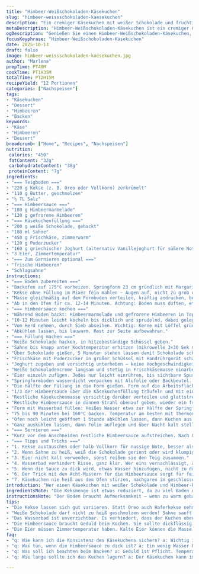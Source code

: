 ```yaml
---
title: "Himbeer-Weißschokoladen-Käsekuchen"
slug: "himbeer-weissschokoladen-kaesekuchen"
description: "Ein cremiger Käsekuchen mit weißer Schokolade und fruchtiger Himbeersauce. Der Boden besteht aus zermahlenen Keksen, gebacken bis er leicht duftet und leicht fest ist. Die Himbeersauce wird aus Himbeermarmelade und gefrorenen Himbeeren gekocht, durch ein Sieb gestrichen, um Kerne zu entfernen. Die Käsekuchenfüllung verbindet geschmolzene weiße Schokolade mit griechischem Joghurt und Frischkäse, schaumig geschlagen. Sanft gebacken im Wasserbad bis zur perfekten Wackelphase. Über Nacht im Kühlschrank fest werden lassen. Mit Himbeeren und Sahne garnieren oder pur genießen. Varianten mit Vollkornkeksen und Vanillejoghurt funktionieren ebenso gut. Geduld und Beobachtung sind der Schlüssel, kein Rennen gegen die Uhr."
metaDescription: "Himbeer-Weißschokoladen-Käsekuchen ist ein cremiger Genuss mit Himbeersauce und einem knusprigen Boden aus Keksen. Geduld ist der Schlüssel"
ogDescription: "Genießen Sie einen Himbeer-Weißschokoladen-Käsekuchen, cremig und fruchtig, der nach einer Nacht im Kühlschrank seine volle Pracht entfaltet"
focusKeyphrase: "Himbeer-Weißschokoladen-Käsekuchen"
date: 2025-10-13
draft: false
image: himbeer-weissschokoladen-kaesekuchen.jpg
author: "Marlena"
prepTime: PT40M
cookTime: PT1H35M
totalTime: PT2H15M
recipeYield: "12 Portionen"
categories: ["Nachspeisen"]
tags:
- "Käsekuchen"
- "Dessert"
- "Himbeeren"
- "Backen"
keywords:
- "Käse"
- "Himbeeren"
- "Dessert"
breadcrumb: ["Home", "Recipes", "Nachspeisen"]
nutrition: 
 calories: "450"
 fatContent: "32g"
 carbohydrateContent: "38g"
 proteinContent: "7g"
ingredients:
- "=== Teigboden ==="
- "220 g Kekse (z. B. Oreo oder Vollkorn) zerkrümelt"
- "110 g Butter, geschmolzen"
- "½ TL Salz"
- "=== Himbeersauce ==="
- "180 g Himbeermarmelade"
- "130 g gefrorene Himbeeren"
- "=== Käsekuchenfüllung ==="
- "200 g weiße Schokolade, gehackt"
- "180 ml Sahne"
- "450 g Frischkäse, zimmerwarm"
- "120 g Puderzucker"
- "160 g griechischer Joghurt (alternativ Vanillejoghurt für süßere Note)"
- "3 Eier, Zimmertemperatur"
- "=== Zum Garnieren optional ==="
- "frische Himbeeren"
- "Schlagsahne"
instructions:
- "=== Boden zubereiten ==="
- "Backofen auf 175°C vorheizen. Springform 23 cm gründlich mit Margarine oder Butter einfetten – wichtiger Schritt, sonst klebt der Boden."
- "Kekse ohne Füllung im Mixer fein mahlen – Augen auf, nicht zu grob oder zu fein. Butter und Salz zugeben, mit kurzen Impulsen vermischen, bis körnige, feuchte Konsistenz wie nasser Sand entsteht."
- "Masse gleichmäßig auf dem Formboden verteilen, kräftig andrücken, besonders an den Rändern, sonst hält's nicht."
- "Ab in den Ofen für ca. 12-14 Minuten. Achtung: Boden muss duften, etwas fest werden, aber nicht bräunen. Nach Backzeit herausnehmen, Ofentemperatur auf 160°C reduzieren und Boden vollständig auskühlen lassen. Dieser Schritt ist entscheidend – zu warm bedeutet später Fehler im Kuchen."
- "=== Himbeersauce kochen ==="
- "Während Boden backt: Himbeermarmelade und gefrorene Himbeeren in Topf geben, mittelstark erhitzen. Keine Eile – die Mischung muss sanft zum Kochen kommen und Blasen werfen."
- "10-12 Minuten leicht köcheln bis dicklich und sprudelnd, dabei gelegentlich rühren, damit nichts anbrennt."
- "Vom Herd nehmen, durch Sieb abseihen. Wichtig: Kerne mit Löffel gründlich von unten abstreifen, sonst unangenehme textur im Mund."
- "Abkühlen lassen, bis lauwarm. Rest zur Seite aufbewahren."
- "=== Füllung machen ==="
- "Weiße Schokolade hacken, in hitzebeständige Schüssel geben."
- "Sahne bis knapp unter Kochtemperatur erhitzen (mikrowelle 3×30 Sek mit rühren oder Topf bei sehr niedriger Hitze). Nicht kochen, nur dampfen."
- "Über Schokolade gießen, 5 Minuten stehen lassen damit Schokolade schmilzt. Mit Schneebesen zu glatter Creme verrühren – damit Finger weg vom schnellen Rühren, sonst gerinnt die Schokolade."
- "Frischkäse mit Puderzucker in großer Schüssel mit Handrührgerät schaumig schlagen, mindestens 3 Minuten. Der Mix wird luftig, nicht zu kurz."
- "Joghurt zugeben und vorsichtig unterheben – keine Hochgeschwindigkeit, sonst Gefahr, dass Masse zu wässrig wird."
- "Weiße Schokoladencreme langsam und stetig in Frischkäsemasse einarbeiten, auf niedriger Stufe mixen bis homogen. Zu schnell mixen? Luft und Klümpchen, nichts hält später."
- "Eier einzeln zufügen. Jedes nur leicht einrühren, bis sichtbare Spur weg ist. Hochgeschwindigkeitsmixen vermeiden, sonst Luftblasen und Risse später."
- "Springformboden wasserdicht verpacken mit Alufolie oder Backbeutel. Backform in tiefes, großes Backblech setzen, Trockentuch unterlegen, sonst Klappern und Wasserschaden im Ofen vermeiden."
- "Die Hälfte der Füllung in die Form gießen. Form auf die Arbeitsfläche tippen zum Ausblasen von Luftblasen, die sonst Risse verursachen."
- "1/3 der Himbeersauce über die Käsekuchenfüllung träufeln und mit einem Buttermesser in einer Acht leicht unterheben. Muster muss locker sein, nicht komplett verrührt."
- "Restliche Käsekuchenmasse vorsichtig darüber verteilen und glattstreichen, Himbeersauce dadurch bedecken. Erneut leicht auf die Arbeitsfläche klopfen."
- "Restliche Himbeersauce in dünnem Strahl obenauf geben, wieder ein freies Tintenmuster ziehen – einfaches spiralförmiges Verwirbeln reicht."
- "Form mit Wasserbad füllen: Heißes Wasser etwa zur Hälfte der Springformhöhe eingießen, das schafft sanften, gleichmäßigen Hitzeübergang. Backblech in den Ofen auf mittlere Schiene schieben."
- "75 bis 90 Minuten bei 160°C backen. Temperatur am besten mit Thermometer prüfen: Target-Temperatur im Kuchen 65°C, dann rausnehmen. Fehlende Thermometer? Rand muss leicht braun sein und Zentrum darf nur minimal wackeln, nicht flüssig oder fest."
- "Ofen noch leicht geöffnet 1 Stunde abkühlen lassen, dann Kuchen aus Wasserbad nehmen."
- "Ganz auskühlen lassen, dann Folie auflegen und über Nacht kalt stellen."
- "=== Servieren ==="
- "Kurz vor dem Anschneiden restliche Himbeersauce aufstreichen. Nach Geschmack Schlagsahne aufsetzen und frische Himbeeren verteilen. Ein Moment der Ruhe bevor erster Bissen."
- "=== Tipps und Tricks ==="
- "1. Kekse austauschen oder halb Vollkorn für nussige Note, besser als immer nur Oreo."
- "2. Wenn Sahne zu heiß, weiß die Schokolade gerinnt oder wird klumpig – dann schnell in kaltem Wasserbad rühren."
- "3. Eier nicht kalt verwenden, sonst reißen sie den Teig zusammen."
- "4. Wasserbad verhindert Risse, ganz klar. Wer eins vernachlässigt, ärgert sich später über unschöne Brüche."
- "5. Wenn die Sauce zu dick wird, etwas Wasser hinzufügen, nicht zu dünn oder zu dick, sonst verläuft die Struktur nicht sauber."
- "6. Der Trick mit den Acht-Mustern für die Himbeersauce sorgt für feine, sichtbare Wirbel, kein Durcheinander."
- "7. Käsekuchen nie heiß aus dem Ofen stürzen, nachgaren im geschlossenem Ofen oder abgedeckt im Kühlschrank macht die Struktur erst richtig weich und samtig."
introduction: "Wer einen Käsekuchen mit weißer Schokolade und Himbeer-Pfiff zaubern will, muss mit Gefühl und Geduld arbeiten. Ich habe einige Versuche gebraucht, bevor die Textur cremig, aber stabil war. Die Himbeersauce macht den Unterschied, muss aber sorgsam abgesiebt werden – nichts nervt wie Kerne im feinen Kuchen. Den Boden habe ich vom Original leicht verändert und statt normalem Joghurt griechischen genommen – mehr Körper, weniger Wasser. Die weiße Schokolade sollte unbedingt langsam und mit heißer, nicht kochender Sahne geschmolzen werden. Air bubbles kill the cake, deshalb ruhig und vorsichtig mischen. Wasserbad ist Pflicht, sonst spaltet sich der Kuchen oben. Abkühlen lassen, abdecken und über Nacht im Kühlschrank ruhen lassen – dann erst merkt man den Zauber."
ingredientsNote: "Die Keksmenge ist etwas reduziert, da zu viel Boden den Kuchen zu schwer macht; Buttermenge wurde leicht abgesenkt, damit Boden nicht zu fettig wird. Die Himbeersauce habe ich hier mit 180 g Marmelade und einem kleineren Anteil an Tiefkühl-Himbeeren gemacht – so ist die Süße gut ausbalanciert. Wer keinen griechischen Joghurt hat, nimmt normalen Naturjoghurt, allerdings wird der Kuchen dann etwas flüssiger. Weiße Schokolade darf nicht billig sein, sonst schmeckt der Käsekuchen wachsartig. Eier unbedingt Zimmertemperatur, sonst gerinnt die Masse. Salz im Keksboden wichtig, um Süße auszugleichen. Statt Oreo Kekse oder Vollkornkekse passen Haferkekse wunderbar für mehr Biss. Für die Sahne alternativ Schlagsahne verwenden, aber nicht die mit zu viel Zucker."
instructionsNote: "Der Boden braucht Aufmerksamkeit – wenn zu warm gebacken oder zu fein zermahlen, dann bricht er oder wird matschig. Das beim Himbeersaucenkochen beste Timing: Blasen werfen und dicklich werden, dabei nie zu heiß werden, sonst bitter. Das Durchseihen ist unverzichtbar, sonst bekommt man Kerne im Mund. Käsekuchenfüllung arbeitet man besser sehr langsam und vorsichtig zusammen, damit sie luftig bleibt und nicht zusammenfällt. Das Wasserbad ist Haupttrick gegen Risse und zu schnelles Backen, darum Alufolie oder Backbeutel verwenden um das Wasser draußen zu halten. Gekippte Temperatur auf 160°C senken – ich persönlich hätte bei 175°C zu viel Risiko für Bräunung oben. Nach dem Backen den Kuchen eine Stunde im leicht geöffneten Ofen stehen lassen – diese Ruhephase ist entscheidend, sonst reisst der Kuchen beim schnellen Abkühlen. Über Nacht im Kühlschrank lässt Struktur gebunden und reift aromatisch. Wer schnell servieren will, nimmt lauwarm, aber zimmerwarm schmeckt deutlich besser."
tips:
- "Die Kekse lassen sich gut variieren. Statt Oreo auch Haferkekse nehmen. Diese geben dem Boden einen nussigen Geschmack. Die Menge kann reduziert werden; zu viel Keksboden macht den Kuchen schwer. Achte darauf, dass die Kekse nicht zu fein gemahlen werden, sonst wird der Boden matschig.  Denke an den Salzanteil, um die Süße auszugleichen."
- "Weiße Schokolade darf nicht zu heiß geschmolzen werden! Sahne sanft erhitzen, sie darf nicht kochen. Sonst gerinnt die Schokolade und wird klumpig. Eine Alternative: Kaltes Wasserbad. Immer den Siedepunkt im Auge behalten und abziehen, um klumpige Konsistenz zu vermeiden. Dieser Schritt ist wichtig für eine glatte Creme."
- "Das Wasserbad ist unverzichtbar. Es verhindert, dass der Kuchen oben reißt. Alufolie oder einen Backbeutel verwenden, um sicherzustellen, dass kein Wasser in den Kuchen gelangt. Bei niedrigeren Temperaturen backen. Die 160°C sind optimal, um eine gleichmäßige Hitze zu gewährleisten. Nach dem Backen im leicht geöffneten Ofen ruhen lassen."
- "Die Himbeersauce braucht Geduld beim Kochen. Sie sollte dickflüssig sein; ab und zu rühren. Achte darauf, nicht zu viel Hitze zu verwenden. Wenn sie anbrennt, wird sie bitter und der Geschmack leidet. Durchseihen ist Pflicht - keine Kerne im fertigen Kuchen. Diese kleinen Details machen den Unterschied aus und verbessern das Ergebnis."
- "Die Eier müssen Zimmertemperatur haben. Kalte Eier können die Masse ruinieren. Achte darauf, dass jedes Ei nur leicht eingearbeitet wird. Zu schnelles Mixen bringt Luftblasen mit sich - das sieht später nicht schön aus. Der Käsekuchen sollte seidig und luftig sein. Wahlweise Vanillejoghurt für eine süßere Note nehmen."
faq:
- "q: Wie kann ich die Konsistenz des Käsekuchens sichern? a: Wichtig ist langsames Mischen der Zutaten. Schnellmixen bringt Lufteinschlüsse. Der Wasserbad-Trick hilft, ihn stabil zu halten. Achte darauf, nicht zu hoch zu backen, sonst wird er trocken."
- "q: Was tun, wenn die Himbeersauce zu dick ist? a: Ein wenig Wasser hinzufügen, um die gewünschte Konsistenz zu erreichen. Es darf aber nicht zu dünn werden; sonst verläuft es nicht sauber. Es ist wichtig, das richtige Gleichgewicht zu finden."
- "q: Was soll ich beachten beim Backen? a: Geduld ist Pflicht. Temperaturwechsel vermeiden. Den Kuchen sollte man im Ofen ruhen lassen, sonst reißt er beim Abkühlen. Es ist wichtig, die Ränder braun aber nicht zu dunkel zu erhalten, um ein gutes Ergebnis zu erzielen."
- "q: Wie lange sollte ich den Kuchen lagern? a: Der Käsekuchen kann im Kühlschrank bis zu fünf Tage aufbewahrt werden. Auch einfrieren ist möglich, allerdings wird die Textur leicht verändern. Vor dem Servieren auf Zimmertemperatur bringen für beste Ergebnisse."

---
```

